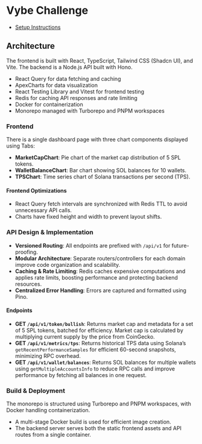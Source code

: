 # Vybe Challenge

- [Setup Instructions](./docs/SETUP_INSTRUCTIONS.md)

## Architecture

The frontend is built with React, TypeScript, Tailwind CSS (Shadcn UI), and Vite.
The backend is a Node.js API built with Hono.

- React Query for data fetching and caching
- ApexCharts for data visualization
- React Testing Library and Vitest for frontend testing
- Redis for caching API responses and rate limiting
- Docker for containerization
- Monorepo managed with Turborepo and PNPM workspaces

### Frontend

There is a single dashboard page with three chart components displayed using Tabs:

- **MarketCapChart**: Pie chart of the market cap distribution of 5 SPL tokens.
- **WalletBalanceChart**: Bar chart showing SOL balances for 10 wallets.
- **TPSChart**: Time series chart of Solana transactions per second (TPS).

#### Frontend Optimizations

- React Query fetch intervals are synchronized with Redis TTL to avoid unnecessary API calls.
- Charts have fixed height and width to prevent layout shifts.

### API Design & Implementation

- **Versioned Routing**: All endpoints are prefixed with `/api/v1` for future-proofing.
- **Modular Architecture**: Separate routers/controllers for each domain improve code organization and scalability.
- **Caching & Rate Limiting**: Redis caches expensive computations and applies rate limits, boosting performance and protecting backend resources.
- **Centralized Error Handling**: Errors are captured and formatted using Pino.

#### Endpoints

- **GET `/api/v1/token/bullish`**: Returns market cap and metadata for a set of 5 SPL tokens, batched for efficiency. Market cap is calculated by multiplying current supply by the price from CoinGecko.
- **GET `/api/v1/metrics/tps`**: Returns historical TPS data using Solana’s `getRecentPerformanceSamples` for efficient 60-second snapshots, minimizing RPC overhead.
- **GET `/api/v1/wallet/balances`**: Returns SOL balances for multiple wallets using `getMultipleAccountsInfo` to reduce RPC calls and improve performance by fetching all balances in one request.

### Build & Deployment

The monorepo is structured using Turborepo and PNPM workspaces, with Docker handling containerization.

- A multi-stage Docker build is used for efficient image creation.
- The backend server serves both the static frontend assets and API routes from a single container.
